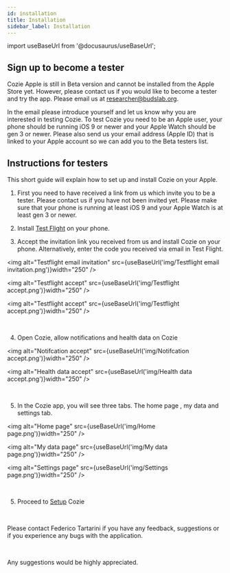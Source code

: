 ```yaml
---
id: installation
title: Installation
sidebar_label: Installation
---
```


import useBaseUrl from '@docusaurus/useBaseUrl';

## Sign up to become a tester

Cozie Apple is still in Beta version and cannot be installed from the Apple Store yet. 
However, please contact us if you would like to become a tester and try the app. Please email us at researcher@budslab.org.

In the email please introduce yourself and let us know why you are interested in testing Cozie. 
To test Cozie you need to be an Apple user, your phone should be running iOS 9 or newer and your Apple Watch should be gen 3 or newer. 
Please also send us your email address (Apple ID) that is linked to your Apple account so we can add you to the Beta testers list.

## Instructions for testers

This short guide will explain how to set up and install Cozie on your Apple.

1. First you need to have received a link from us which invite you to be a tester. Please contact us if you have not been invited yet. Please make sure that your phone is running at least iOS 9 and your Apple Watch is at least gen 3 or newer.

2. Install [Test Flight](https://apps.apple.com/us/app/testflight/id899247664) on your phone.

3. Accept the invitation link you received from us and install Cozie on your phone. Alternatively, enter the code you received via email in Test Flight.<br/> 

<img alt="Testflight email invitation" src={useBaseUrl('img/Testflight email invitation.png')}width="250" />

<img alt="Testflight accept" src={useBaseUrl('img/Testflight accept.png')}width="250" />

<img alt="Testflight accept" src={useBaseUrl('img/Testflight accept.png')}width="250" /> <br/> 

<br/> 

4. Open Cozie, allow notifications and health data on Cozie 

<img alt="Notifcation accept" src={useBaseUrl('img/Notifcation accept.png')}width="250" />

<img alt="Health data accept" src={useBaseUrl('img/Health data accept.png')}width="250" /> <br/>  

<br/>  

5. In the Cozie app, you will see three tabs. The home page , my data and settings tab. 

<img alt="Home page" src={useBaseUrl('img/Home page.png')}width="250" />

<img alt="My data page" src={useBaseUrl('img/My data page.png')}width="250" />

<img alt="Settings page" src={useBaseUrl('img/Settings page.png')}width="250" /> <br/> 

<br/> 

5. Proceed to [Setup](Setup.md) Cozie 

<br/>

Please contact Federico Tartarini if you have any feedback, suggestions or if you experience any bugs with the application.

<br/>

Any suggestions would be highly appreciated.